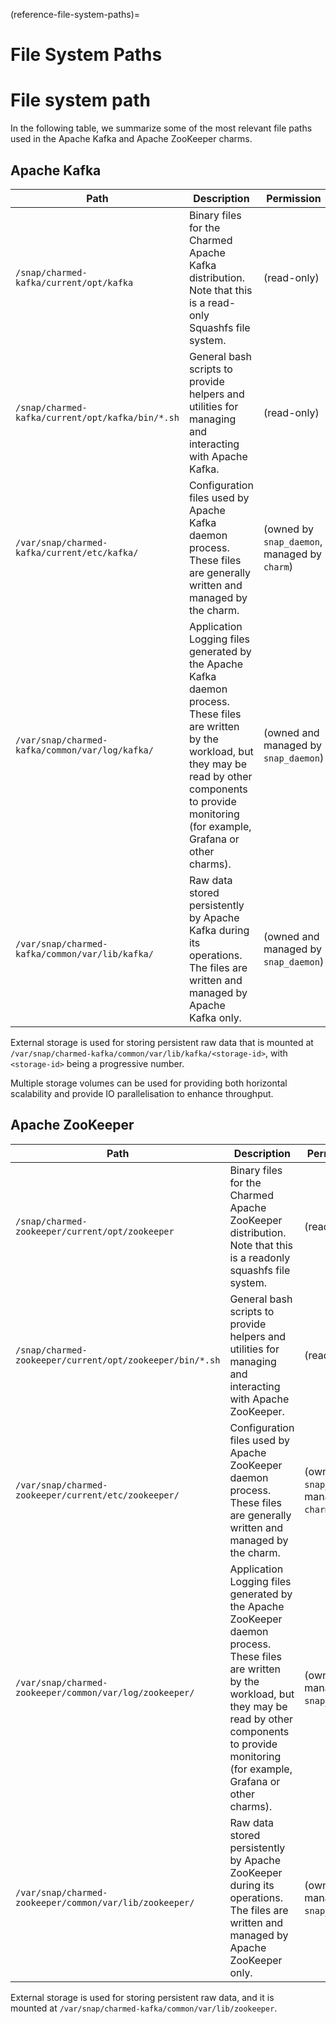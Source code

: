(reference-file-system-paths)=
# File System Paths

# File system path

In the following table, we summarize some of the most relevant file paths used in the Apache Kafka and Apache ZooKeeper charms.

## Apache Kafka 

| Path                                           | Description                                                                                                                                                                                           | Permission                                    |
|------------------------------------------------|-------------------------------------------------------------------------------------------------------------------------------------------------------------------------------------------------------|-----------------------------------------------|
| `/snap/charmed-kafka/current/opt/kafka`          | Binary files for the Charmed Apache Kafka distribution. Note that this is a read-only Squashfs file system.                                                                                                   | (read-only)                                   | 
| `/snap/charmed-kafka/current/opt/kafka/bin/*.sh` | General bash scripts to provide helpers and utilities for managing and interacting with Apache Kafka.                                                                                                        | (read-only)                                   |
| `/var/snap/charmed-kafka/current/etc/kafka/`     | Configuration files used by Apache Kafka daemon process. These files are generally written and managed by the charm.                                                                                         | (owned by `snap_daemon`, managed by `charm`)  |
| `/var/snap/charmed-kafka/common/var/log/kafka/`  | Application Logging files generated by the Apache Kafka daemon process. These files are written by the workload, but they may be read by other components to provide monitoring (for example, Grafana or other charms). | (owned and managed by `snap_daemon`)          |
| `/var/snap/charmed-kafka/common/var/lib/kafka/`  | Raw data stored persistently by Apache Kafka during its operations. The files are written and managed by Apache Kafka only.                                                                                         | (owned and managed by `snap_daemon`)          |

External storage is used for storing persistent raw data that is mounted at `/var/snap/charmed-kafka/common/var/lib/kafka/<storage-id>`, with `<storage-id>` being a progressive number.

Multiple storage volumes can be used for providing both horizontal scalability and provide IO parallelisation to enhance throughput. 

## Apache ZooKeeper 

| Path                                                   | Description                                                                                                                                                                                               | Permission                                    |
|--------------------------------------------------------|-----------------------------------------------------------------------------------------------------------------------------------------------------------------------------------------------------------|-----------------------------------------------|
| `/snap/charmed-zookeeper/current/opt/zookeeper`          | Binary files for the Charmed Apache ZooKeeper distribution. Note that this is a readonly squashfs file system.                                                                                                   | (read-only)                                   | 
| `/snap/charmed-zookeeper/current/opt/zookeeper/bin/*.sh` | General bash scripts to provide helpers and utilities for managing and interacting with Apache ZooKeeper.                                                                                                        | (read-only)                                   |
| `/var/snap/charmed-zookeeper/current/etc/zookeeper/ `    | Configuration files used by Apache ZooKeeper daemon process. These files are generally written and managed by the charm.                                                                                         | (owned by `snap_daemon`, managed by `charm`)  |
| `/var/snap/charmed-zookeeper/common/var/log/zookeeper/ ` | Application Logging files generated by the Apache ZooKeeper daemon process. These files are written by the workload, but they may be read by other components to provide monitoring (for example, Grafana or other charms). | (owned and managed by `snap_daemon`)          |
| `/var/snap/charmed-zookeeper/common/var/lib/zookeeper/`  | Raw data stored persistently by Apache ZooKeeper during its operations. The files are written and managed by Apache ZooKeeper only.                                                                                     | (owned and managed by `snap_daemon`)          |


External storage is used for storing persistent raw data, and it is  
mounted at `/var/snap/charmed-kafka/common/var/lib/zookeeper`.

